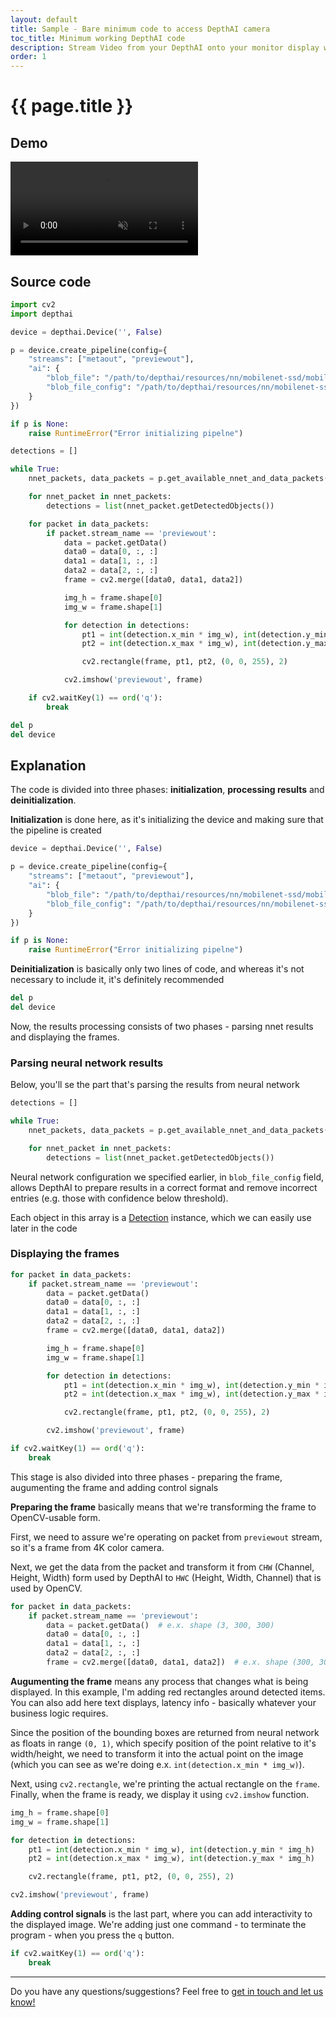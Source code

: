 ```yaml
---
layout: default
title: Sample - Bare minimum code to access DepthAI camera
toc_title: Minimum working DepthAI code
description: Stream Video from your DepthAI onto your monitor display with less than 60 LoC
order: 1
---
```


# {{ page.title }}

## Demo

<video muted autoplay controls>
    <source src="/images/samples/minimal.mp4" type="video/mp4">
</video>

## Source code

```python
import cv2
import depthai

device = depthai.Device('', False)

p = device.create_pipeline(config={
    "streams": ["metaout", "previewout"],
    "ai": {
        "blob_file": "/path/to/depthai/resources/nn/mobilenet-ssd/mobilenet-ssd.blob",
        "blob_file_config": "/path/to/depthai/resources/nn/mobilenet-ssd/mobilenet-ssd.json"
    }
})

if p is None:
    raise RuntimeError("Error initializing pipelne")

detections = []

while True:
    nnet_packets, data_packets = p.get_available_nnet_and_data_packets()

    for nnet_packet in nnet_packets:
        detections = list(nnet_packet.getDetectedObjects())

    for packet in data_packets:
        if packet.stream_name == 'previewout':
            data = packet.getData()
            data0 = data[0, :, :]
            data1 = data[1, :, :]
            data2 = data[2, :, :]
            frame = cv2.merge([data0, data1, data2])

            img_h = frame.shape[0]
            img_w = frame.shape[1]

            for detection in detections:
                pt1 = int(detection.x_min * img_w), int(detection.y_min * img_h)
                pt2 = int(detection.x_max * img_w), int(detection.y_max * img_h)

                cv2.rectangle(frame, pt1, pt2, (0, 0, 255), 2)

            cv2.imshow('previewout', frame)

    if cv2.waitKey(1) == ord('q'):
        break

del p
del device
```

## Explanation

The code is divided into three phases: __initialization__, __processing results__ and __deinitialization__.

__Initialization__ is done here, as it's initializing the device and making sure that the pipeline is created

```python
device = depthai.Device('', False)

p = device.create_pipeline(config={
    "streams": ["metaout", "previewout"],
    "ai": {
        "blob_file": "/path/to/depthai/resources/nn/mobilenet-ssd/mobilenet-ssd.blob",
        "blob_file_config": "/path/to/depthai/resources/nn/mobilenet-ssd/mobilenet-ssd.json"
    }
})

if p is None:
    raise RuntimeError("Error initializing pipelne")
```

__Deinitialization__ is basically only two lines of code, and whereas it's not necessary to include it, it's definitely recommended

```python
del p
del device
```

Now, the results processing consists of two phases - parsing nnet results and displaying the frames.

### Parsing neural network results
Below, you'll se the part that's parsing the results from neural network

```python
detections = []

while True:
    nnet_packets, data_packets = p.get_available_nnet_and_data_packets()

    for nnet_packet in nnet_packets:
        detections = list(nnet_packet.getDetectedObjects())
```

Neural network configuration we specified earlier, in `blob_file_config` field, allows DepthAI to prepare
results in a correct format and remove incorrect entries (e.g. those with confidence below threshold).

Each object in this array is a [Detection](/api/#Detection) instance, which we can easily use later in the code

### Displaying the frames

```python
for packet in data_packets:
    if packet.stream_name == 'previewout':
        data = packet.getData()
        data0 = data[0, :, :]
        data1 = data[1, :, :]
        data2 = data[2, :, :]
        frame = cv2.merge([data0, data1, data2])

        img_h = frame.shape[0]
        img_w = frame.shape[1]

        for detection in detections:
            pt1 = int(detection.x_min * img_w), int(detection.y_min * img_h)
            pt2 = int(detection.x_max * img_w), int(detection.y_max * img_h)

            cv2.rectangle(frame, pt1, pt2, (0, 0, 255), 2)

        cv2.imshow('previewout', frame)

if cv2.waitKey(1) == ord('q'):
    break
```

This stage is also divided into three phases - preparing the frame, augumenting the frame and adding control signals

__Preparing the frame__ basically means that we're transforming the frame to OpenCV-usable form.

First, we need to assure we're operating on packet from `previewout` stream, so it's a frame from 4K color camera.

Next, we get the data from the packet and transform it from `CHW` (Channel, Height, Width) form used by DepthAI to `HWC` (Height, Width, Channel) that is used by OpenCV.

```python
for packet in data_packets:
    if packet.stream_name == 'previewout':
        data = packet.getData()  # e.x. shape (3, 300, 300)
        data0 = data[0, :, :]
        data1 = data[1, :, :]
        data2 = data[2, :, :]
        frame = cv2.merge([data0, data1, data2])  # e.x. shape (300, 300, 3)
```

__Augumenting the frame__ means any process that changes what is being displayed. In this example,
I'm adding red rectangles around detected items. You can also add here text displays, latency info - basically whatever your 
business logic requires.

Since the position of the bounding boxes are returned from neural network as floats in range `(0, 1)`,
which specify position of the point relative to it's width/height, we need to transform it into the actual point 
on the image (which you can see as we're doing e.x. `int(detection.x_min * img_w)`).

Next, using `cv2.rectangle`, we're printing the actual rectangle on the `frame`.
Finally, when the frame is ready, we display it using `cv2.imshow` function.

```python
img_h = frame.shape[0]
img_w = frame.shape[1]

for detection in detections:
    pt1 = int(detection.x_min * img_w), int(detection.y_min * img_h)
    pt2 = int(detection.x_max * img_w), int(detection.y_max * img_h)

    cv2.rectangle(frame, pt1, pt2, (0, 0, 255), 2)

cv2.imshow('previewout', frame)
```

__Adding control signals__ is the last part, where you can add interactivity to the displayed image.
We're adding just one command - to terminate the program - when you press the `q` button. 

```python
if cv2.waitKey(1) == ord('q'):
    break
```

---

Do you have any questions/suggestions? Feel free to [get in touch and let us know!](/support)